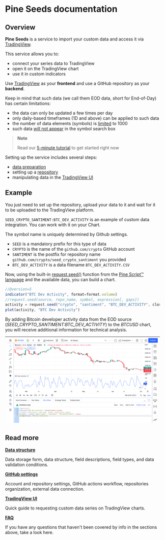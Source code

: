 [faq]: /faq.md
[data]: /data.md
[repo]: /repo.md 
[ui]: /ui.md
[ui_chart_pine]: /images/ui_chart_pine_btc.png
[data_limits]: /faq.md#q-what-are-the-limits-on-the-amount-of-data
[ui_symbol_search]: /ui.md#symbol-search
[pine_docs]: https://www.tradingview.com/pine-script-docs/en/v5/index.html
[pine_refs]: https://www.tradingview.com/pine-script-reference/v5/#fun_request{dot}seed

# Pine Seeds documentation

## Overview

__Pine Seeds__ is a service to import your custom data and access it via [TradingView](https://tradingview.com).

This service allows you to:

- connect your series data to TradingView
- open it on the TradingView chart
- use it in custom indicators

Use [TradingView](https://tradingview.com) as your __frontend__ and use a GitHub repository as your __backend__. 

Keep in mind that such data (we call them EOD data, short for End-of-Day) has certain limitations:

- the data can only be updated a few times per day
- only daily-based timeframes (1D and above) can be applied to such data
- the number of data elements (symbols) is [limited][data_limits] to 1000
- such data [will not appear][ui_symbol_search] in the symbol search box

> __Note__
> 
> Read our [5-minute tutorial](tutorial.md) to get started right now

Setting up the service includes several steps:

- [data preparation][data]
- setting up a [repository][repo]
- manipulating data in the [TradingView UI][ui]

## Example

You just need to set up the repository, upload your data to it and wait for it to be uploaded to the TradingView platform.

`SEED_CRYPTO_SANTIMENT:BTC_DEV_ACTIVITY` is an example of custom data integration. You can work with it on your Chart.

The symbol name is uniquely determined by Github settings.

- `SEED` is a mandatory prefix for this type of data
- `CRYPTO` is the name of the `github.com/crypto` GitHub account
- `SANTIMENT` is the postfix for repository name `github.com/crypto/seed_crypto_santiment` you provided
- `BTC_DEV_ACTIVITY` is a data filename `BTC_DEV_ACTIVITY.CSV`

Now, using the built-in [request.seed()][pine_refs] function from the [Pine Script™ language][pine_docs] and the available data, you can build a chart.

```js
//@version=5
indicator("BTC Dev Activity", format=format.volume)
//request.seed(source, repo_name, symbol, expression[, gaps])
activity = request.seed("crypto", "santiment", "BTC_DEV_ACTIVITY", close)
plot(activity, "BTC Dev Activity")
```

By adding Bitcoin developer activity data from the EOD source (_SEED_CRYPTO_SANTIMENT:BTC_DEV_ACTIVITY_) to the _BTCUSD_ chart, you will receive additional information for technical analysis.

|![ui_chart_pine]|
|-|

## Read more

__[Data structure][data]__

Data storage form, data structure, field descriptions, field types, and data validation conditions.

__[GitHub settings][repo]__

Account and repository settings, GitHub actions workflow, repositories organization, external data connection.

__[TradingView UI][ui]__

Quick guide to requesting custom data series on TradingView charts.

__[FAQ][faq]__

If you have any questions that haven't been covered by info in the sections above, take a look here.
